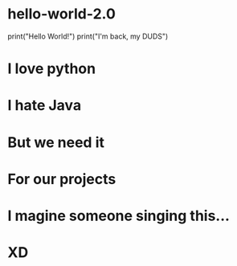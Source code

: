 # hello-world-2.0

print("Hello World!")
print("I'm back, my DUDS")
# I love python
# I hate Java
# But we need it 
# For our projects 
# I magine someone singing this...
# XD
